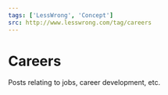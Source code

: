 ```yaml
---
tags: ['LessWrong', 'Concept']
src: http://www.lesswrong.com/tag/careers
---
```


# Careers
Posts relating to jobs, career development, etc.

